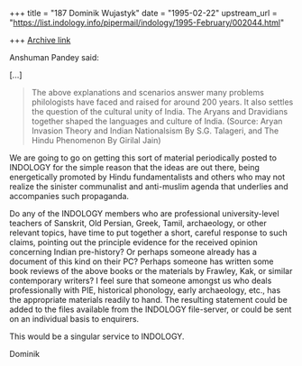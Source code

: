 +++
title = "187 Dominik Wujastyk"
date = "1995-02-22"
upstream_url = "https://list.indology.info/pipermail/indology/1995-February/002044.html"

+++
[Archive link](https://list.indology.info/pipermail/indology/1995-February/002044.html)

Anshuman Pandey said:

[...]

>    The above explanations and scenarios answer many problems philologists
> have faced and raised for around 200 years. It also settles the question
> of the cultural unity of India. The Aryans and Dravidians together shaped
> the languages and culture of India.
>   (Source: Aryan Invasion Theory and Indian Nationalsism By S.G. Talageri, and
>            The Hindu Phenomenon By Girilal Jain)

We are going to go on getting this sort of material periodically posted
to INDOLOGY for the simple reason that the ideas are out there, being
energetically promoted by Hindu fundamentalists and others who may not
realize the sinister communalist and anti-muslim agenda that underlies
and accompanies such propaganda.

Do any of the INDOLOGY members who are professional university-level
teachers of Sanskrit, Old Persian, Greek, Tamil, archaeology, or other
relevant topics, have time to put together a short, careful response to
such claims, pointing out the principle evidence for the received
opinion concerning Indian pre-history?  Or perhaps someone already has a
document of this kind on their PC?  Perhaps someone has written some
book reviews of the above books or the materials by Frawley, Kak, or
similar contemporary writers?  I feel sure that someone amongst us who
deals professionally with PIE, historical phonology, early archaeology,
etc., has the appropriate materials readily to hand.  The resulting
statement could be added to the files available from the INDOLOGY
file-server, or could be sent on an individual basis to enquirers.

This would be a singular service to INDOLOGY.

Dominik






